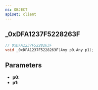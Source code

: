 ```yaml
---
ns: OBJECT
apiset: client
---
```

## _0xDFA1237F5228263F

```c
// 0xDFA1237F5228263F
void _0xDFA1237F5228263F(Any p0,Any p1);
```


## Parameters
* **p0**:
* **p1**: